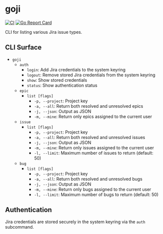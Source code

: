 # goji

[![CI](https://github.com/joakimen/goji/actions/workflows/ci.yml/badge.svg)](https://github.com/joakimen/goji/actions/workflows/ci.yml) [![Go Report Card](https://goreportcard.com/badge/github.com/joakimen/goji)](https://goreportcard.com/report/github.com/joakimen/goji)

CLI for listing various Jira issue types.

## CLI Surface

- `goji`
  - `auth`
    - `login`: Add Jira credentials to the system keyring
    - `logout`: Remove stored Jira credentials from the system keyring
    - `show`: Show stored credentials
    - `status`: Show authentication status
  - `epic`
    - `list [flags]`
      - `-p, --project`: Project key
      - `-a, --all`: Return both resolved and unresolved epics
      - `-j, --json`: Output as JSON
      - `-m, --mine`: Return only epics assigned to the current user
  - `issue`
    - `list [flags]`
      - `-p, --project`: Project key
      - `-a, --all`: Return both resolved and unresolved issues
      - `-j, --json`: Output as JSON
      - `-m, --mine`: Return only issues assigned to the current user
      - `-l, --limit`: Maximum number of issues to return (default: 50)
  - `bug`
    - `list [flags]`
      - `-p, --project`: Project key
      - `-a, --all`: Return both resolved and unresolved bugs
      - `-j, --json`: Output as JSON
      - `-m, --mine`: Return only bugs assigned to the current user
      - `-l, --limit`: Maximum number of bugs to return (default: 50)

## Authentication

Jira credentials are stored securely in the system keyring via the `auth` subcommand.
